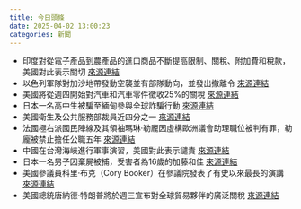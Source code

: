 ```yaml
---
title: 今日頭條
date: 2025-04-02 13:00:23
categories: 新聞            
---
```

- 印度對從電子產品到農產品的進口商品不斷提高限制、關稅、附加費和稅款，美國對此表示關切 [來源連結](https://www.thehindu.com/news/national/12-hour-countdown-to-us-reciprocal-tariffs-what-to-expect/article69403268.ece)
- 以色列軍隊對加沙地帶發動空襲並有部隊動向，並發出撤離令 [來源連結](https://www.theguardian.com/world/2025/apr/02/israel-announces-intention-seize-large-areas-gaza-strip)
- 美國將從週四開始對汽車和汽車零件徵收25%的關稅 [來源連結](https://www.japantimes.co.jp/business/2025/04/02/economy/tariff-japan-cards/)
- 日本一名高中生被騙至緬甸參與全球詐騙行動 [來源連結](https://www.japantimes.co.jp/news/2025/04/02/japan/crime-legal/myanmar-scam-human-trafficking/)
- 美國衛生及公共服務部裁員近四分之一 [來源連結](https://www.theguardian.com/us-news/2025/apr/02/hhs-cdc-fda-layoffs)
- 法國極右派國民陣線及其領袖瑪琳·勒龐因虛構歐洲議會助理職位被判有罪，勒龐被禁止擔任公職五年 [來源連結](https://www.theguardian.com/commentisfree/2025/apr/02/france-marine-le-pen-conviction-far-right-national-rally)
- 中國在台灣海峽進行軍事演習，美國對此表示譴責 [來源連結](https://www.thehindu.com/news/international/china-launches-new-military-drills-in-taiwan-strait/article69402441.ece)
- 日本一名男子因棄屍被捕，受害者為16歲的加藤和佳 [來源連結](https://www.japantimes.co.jp/news/2025/04/02/japan/crime-legal/aichi-tokyo-girl-stabbing/)
- 美國參議員科里·布克（Cory Booker）在參議院發表了有史以來最長的演講 [來源連結](https://www.japantimes.co.jp/news/2025/04/02/world/nyt-booker-trump-longest-speech/)
- 美國總統唐納德·特朗普將於週三宣布對全球貿易夥伴的廣泛關稅 [來源連結](https://www.theguardian.com/world/live/2025/apr/02/europe-tariffs-donald-trumo-france-le-pen-ukraine-latest-live-news)




